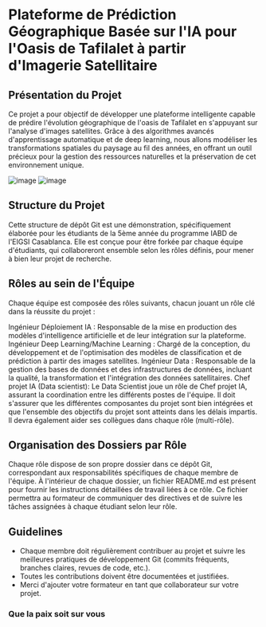 
# Plateforme de Prédiction Géographique Basée sur l'IA pour l'Oasis de Tafilalet à partir d'Imagerie Satellitaire

## Présentation du Projet

Ce projet a pour objectif de développer une plateforme intelligente capable de prédire l'évolution géographique de l'oasis de Tafilalet en s'appuyant sur l'analyse d'images satellites. Grâce à des algorithmes avancés d'apprentissage automatique et de deep learning, nous allons modéliser les transformations spatiales du paysage au fil des années, en offrant un outil précieux pour la gestion des ressources naturelles et la préservation de cet environnement unique.

![image](https://github.com/user-attachments/assets/02a40a6f-ebe5-4434-bc9e-b75505bd1a8a)
![image](https://github.com/user-attachments/assets/45a96f07-b34c-4b16-9f30-50059e4637b8)



## Structure du Projet

Cette structure de dépôt Git est une démonstration, spécifiquement élaborée pour les étudiants de la 5ème année du programme IABD de l'EIGSI Casablanca. Elle est conçue pour être forkée par chaque équipe d'étudiants, qui collaboreront ensemble selon les rôles définis, pour mener à bien leur projet de recherche.


## Rôles au sein de l'Équipe
Chaque équipe est composée des rôles suivants, chacun jouant un rôle clé dans la réussite du projet :

Ingénieur Déploiement IA : Responsable de la mise en production des modèles d'intelligence artificielle et de leur intégration sur la plateforme.
Ingénieur Deep Learning/Machine Learning : Chargé de la conception, du développement et de l'optimisation des modèles de classification et de prédiction à partir des images satellites.
Ingénieur Data : Responsable de la gestion des bases de données et des infrastructures de données, incluant la qualité, la transformation et l'intégration des données satellitaires.
Chef projet IA (Data scientist): Le Data Scientist joue un rôle de Chef projet IA, assurant la coordination entre les différents postes de l'équipe. Il doit s'assurer que les différentes composantes du projet sont bien intégrées et que l'ensemble des objectifs du projet sont atteints dans les délais impartis.  Il devra également aider ses collègues dans chaque rôle (multi-rôle).


## Organisation des Dossiers par Rôle
Chaque rôle dispose de son propre dossier dans ce dépôt Git, correspondant aux responsabilités spécifiques de chaque membre de l'équipe. À l'intérieur de chaque dossier, un fichier README.md est présent pour fournir les instructions détaillées de travail liées à ce rôle. Ce fichier permettra au formateur de communiquer des directives et de suivre les tâches assignées à chaque étudiant selon leur rôle.

## Guidelines

- Chaque membre doit régulièrement contribuer au projet et suivre les meilleures pratiques de développement Git (commits fréquents, branches claires, revues de code, etc.).
- Toutes les contributions doivent être documentées et justifiées.
- Merci d'ajouter votre formateur en tant que collaborateur sur votre projet.
   
### Que la paix soit sur vous
